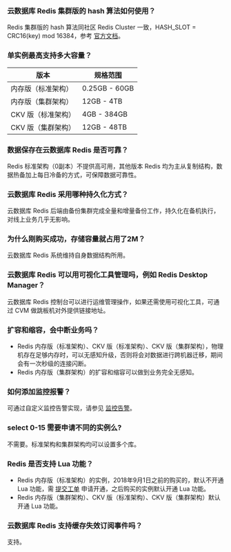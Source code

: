 ### 云数据库 Redis 集群版的 hash 算法如何使用？
Redis 集群版的 hash 算法同社区 Redis Cluster 一致，HASH_SLOT = CRC16(key) mod 16384，参考 [官方文档](https://redis.io/topics/cluster-spec)。

### 单实例最高支持多大容量？

| 版本 | 规格范围 |
|--|--|
| 内存版（标准架构） | 0.25GB - 60GB  |
| 内存版（集群架构） | 12GB - 4TB  |
| CKV 版（标准架构） | 4GB - 384GB  |
| CKV 版（集群架构） | 12GB - 48TB  |

### 数据保存在云数据库 Redis 是否可靠？
Redis 标准架构（0副本）不提供高可用，其他版本 Redis 均为主从复制结构，数据热备加上每日冷备的方式，可保障数据可靠性。

### 云数据库 Redis 采用哪种持久化方式？
云数据库 Redis 后端由备份集群完成全量和增量备份工作，持久化在备机执行，对线上业务几乎无影响。

### 为什么刚购买成功，存储容量就占用了2M？
云数据库 Redis 系统维持自身数据结构所用。

### 云数据库 Redis 可以用可视化工具管理吗，例如 Redis Desktop Manager？
云数据库 Redis 控制台可以进行运维管理操作，如果还需使用可视化工具，可通过 CVM 做跳板机对外提供链接地址。

### 扩容和缩容，会中断业务吗？
- Redis 内存版（标准架构）、CKV 版（标准架构）、CKV 版（集群架构），物理机存在足够内存时，可以无感知升级，否则将会对数据进行跨机器迁移，期间会有一次秒级的连接闪断。
- Redis 内存版（集群架构）的扩容和缩容可以做到业务完全无感知。

### 如何添加监控报警？
可通过自定义监控告警实现，请参见 [监控告警](https://cloud.tencent.com/document/product/239/30913)。

### select 0-15 需要申请不同的实例么?
不需要。标准架构和集群架构均可以设置多个库。


### Redis 是否支持 Lua 功能？
- Redis 内存版（标准架构）的实例，2018年9月1日之前的购买的，默认不开通 Lua 功能，需 [提交工单](https://console.cloud.tencent.com/workorder/category
) 申请开通，之后购买的实例默认开通 Lua 功能。
- Redis 内存版（集群架构）、CKV 版（标准架构）、CKV 版（集群架构）默认开通 Lua 功能。

### 云数据库 Redis 支持缓存失效订阅事件吗？
支持。
